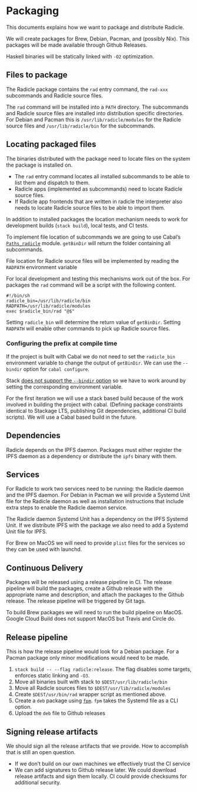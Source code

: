 Packaging
=========

This documents explains how we want to package and distribute Radicle.

We will create packages for Brew, Debian, Pacman, and (possibly Nix). This
packages will be made available through Github Releases.

Haskell binaries will be statically linked with `-O2` optimization.

Files to package
----------------

The Radicle package contains the `rad` entry command, the `rad-xxx` subcommands
and Radicle source files.

The `rad` command will be installed into a `PATH` directory. The subcommands and
Radicle source files are installed into distribution specific directories. For
Debian and Pacman this is `/usr/lib/radicle/modules` for the Radicle source
files and `/usr/lib/radicle/bin` for the subcommands.

Locating packaged files
-----------------------

The binaries distributed with the package need to locate files on the system the
package is installed on.

* The `rad` entry command locates all installed subcommands to be able to list
  them and dispatch to them.
* Radicle apps (implemented as subcommands) need to locate Radicle source files.
* If Radicle app frontends that are written in radicle the interpreter also needs
  to locate Radicle source files to be able to import them.

In addition to installed packages the location mechanism needs to work for
development builds (`stack build`), local tests, and CI tests.

To implement file location of subcommands we are going to use Cabal’s
[`Paths_radicle`][cabal-paths] module. `getBinDir` will return the folder
containing all subcommands.

File location for Radicle source files will be implemented by reading the
`RADPATH` environment variable

For local development and testing this mechanisms work out of the box. For
packages the `rad` command will be a script with the following content.

```
#!/bin/sh
radicle_bin=/usr/lib/radicle/bin
RADPATH=/usr/lib/radicle/modules
exec $radicle_bin/rad "@$"
```

Setting `radicle_bin` will determine the return value of `getBinDir`. Setting
`RADPATH` will enable other commands to pick up Radicle source files.

### Configuring the prefix at compile time

If the project is built with Cabal we do not need to set the `radicle_bin`
environment variable to change the output of `getBinDir`. We can use the
`--bindir` option for `cabal configure`.

Stack [does not support the `--bindir` option][stack-prefix-issue] so we have to
work around by setting the corresponding environment variable.

For the first iteration we will use a stack based build because of the
work involved in building the project with cabal. (Defining package constraints
identical to Stackage LTS, publishing Git dependencies, additional CI build
scripts). We will use a Cabal based build in the future.

[cabal-paths]: https://cabal.readthedocs.io/en/latest/developing-packages.html#accessing-data-files-from-package-code
[stack-prefix-issue]: https://github.com/commercialhaskell/stack/issues/848

Dependencies
------------

Radicle depends on the IPFS daemon. Packages must either register the IPFS
daemon as a dependency or distribute the `ipfs` binary with them.

Services
--------

For Radicle to work two services need to be running: the Radicle daemon and the
IPFS daemon. For Debian in Pacman we will provide a Systemd Unit file for the
Radicle daemon as well as installation instructions that include extra steps to
enable the Radicle daemon service.

The Radicle daemon Systemd Unit has a dependency on the IPFS Systemd Unit. If we
distribute IPFS with the package we also need to add a Systemd Unit file for
IPFS.

For Brew on MacOS we will need to provide `plist` files for the services so they
can be used with launchd.

Continuous Delivery
-------------------

Packages will be released using a release pipeline in CI. The release pipeline
will build the packages, create a Github release with the appropriate name and
description, and attach the packages to the Github release. The release pipeline
will be triggered by Git tags.

To build Brew packages we will need to run the build pipeline on MacOS. Google
Cloud Build does not support MacOS but Travis and Circle do.

Release pipeline
----------------

This is how the release pipeline would look for a Debian package. For a Pacman
package only minor modifications would need to be made.

1. `stack build -- --flag radicle:release`. The flag disables some targets,
   enforces static linking and `-O3`.
2. Move all binaries built with stack to `$DEST/usr/lib/radicle/bin`
3. Move all Radicle sources files to `$DEST/usr/lib/radicle/modules`
4. Create `$DEST/usr/bin/rad` wrapper script as mentioned above.
5. Create a `deb` package using [`fpm`][fpm]. `fpm` takes the Systemd file as a CLI option.
6. Upload the `deb` file to Github releases

[fpm]: https://github.com/jordansissel/fpm

Signing release artifacts
-------------------------

We should sign all the release artifacts that we provide. How to accomplish that
is still an open question.

* If we don’t build on our own machines we effectively trust the CI service
* We can add signatures to Github release later. We could download release
  artifacts and sign them locally. CI could provide checksums for additional
  security.
